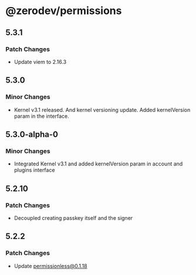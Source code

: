 # @zerodev/permissions

## 5.3.1

### Patch Changes

- Update viem to 2.16.3

## 5.3.0

### Minor Changes

- Kernel v3.1 released. And kernel versioning update. Added kernelVersion param in the interface.

## 5.3.0-alpha-0

### Minor Changes

- Integrated Kernel v3.1 and added kernelVersion param in account and plugins interface

## 5.2.10

### Patch Changes

- Decoupled creating passkey itself and the signer

## 5.2.2

### Patch Changes

- Update permissionless@0.1.18
